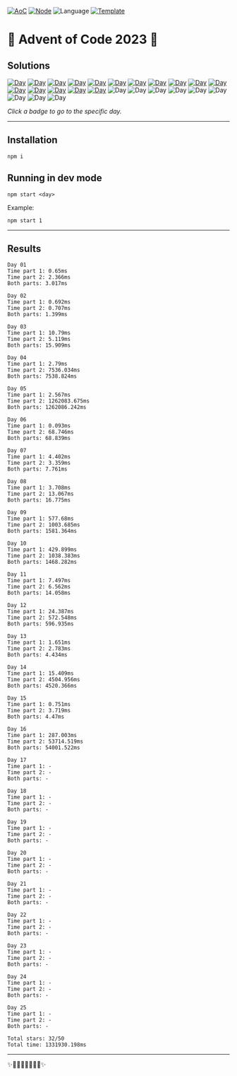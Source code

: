 <!-- Entries between SOLUTIONS and RESULTS tags are auto-generated -->

[![AoC](https://badgen.net/badge/AoC/2023/blue)](https://adventofcode.com/2023)
[![Node](https://badgen.net/badge/Node/v16.13.0+/blue)](https://nodejs.org/en/download/)
![Language](https://badgen.net/badge/Language/TypeScript/blue)
[![Template](https://badgen.net/badge/Template/aocrunner/blue)](https://github.com/caderek/aocrunner)

# 🎄 Advent of Code 2023 🎄

## Solutions

<!--SOLUTIONS-->

[![Day](https://badgen.net/badge/01/%E2%98%85%E2%98%85/green)](src/day01)
[![Day](https://badgen.net/badge/02/%E2%98%85%E2%98%85/green)](src/day02)
[![Day](https://badgen.net/badge/03/%E2%98%85%E2%98%85/green)](src/day03)
[![Day](https://badgen.net/badge/04/%E2%98%85%E2%98%85/green)](src/day04)
[![Day](https://badgen.net/badge/05/%E2%98%85%E2%98%85/green)](src/day05)
[![Day](https://badgen.net/badge/06/%E2%98%85%E2%98%85/green)](src/day06)
[![Day](https://badgen.net/badge/07/%E2%98%85%E2%98%85/green)](src/day07)
[![Day](https://badgen.net/badge/08/%E2%98%85%E2%98%85/green)](src/day08)
[![Day](https://badgen.net/badge/09/%E2%98%85%E2%98%85/green)](src/day09)
[![Day](https://badgen.net/badge/10/%E2%98%85%E2%98%85/green)](src/day10)
[![Day](https://badgen.net/badge/11/%E2%98%85%E2%98%85/green)](src/day11)
[![Day](https://badgen.net/badge/12/%E2%98%85%E2%98%85/green)](src/day12)
[![Day](https://badgen.net/badge/13/%E2%98%85%E2%98%85/green)](src/day13)
[![Day](https://badgen.net/badge/14/%E2%98%85%E2%98%85/green)](src/day14)
[![Day](https://badgen.net/badge/15/%E2%98%85%E2%98%85/green)](src/day15)
[![Day](https://badgen.net/badge/16/%E2%98%85%E2%98%85/green)](src/day16)
![Day](https://badgen.net/badge/17/%E2%98%86%E2%98%86/gray)
![Day](https://badgen.net/badge/18/%E2%98%86%E2%98%86/gray)
![Day](https://badgen.net/badge/19/%E2%98%86%E2%98%86/gray)
![Day](https://badgen.net/badge/20/%E2%98%86%E2%98%86/gray)
![Day](https://badgen.net/badge/21/%E2%98%86%E2%98%86/gray)
![Day](https://badgen.net/badge/22/%E2%98%86%E2%98%86/gray)
![Day](https://badgen.net/badge/23/%E2%98%86%E2%98%86/gray)
![Day](https://badgen.net/badge/24/%E2%98%86%E2%98%86/gray)
![Day](https://badgen.net/badge/25/%E2%98%86%E2%98%86/gray)

<!--/SOLUTIONS-->

_Click a badge to go to the specific day._

---

## Installation

```
npm i
```

## Running in dev mode

```
npm start <day>
```

Example:

```
npm start 1
```

---

## Results

<!--RESULTS-->

```
Day 01
Time part 1: 0.65ms
Time part 2: 2.366ms
Both parts: 3.017ms
```

```
Day 02
Time part 1: 0.692ms
Time part 2: 0.707ms
Both parts: 1.399ms
```

```
Day 03
Time part 1: 10.79ms
Time part 2: 5.119ms
Both parts: 15.909ms
```

```
Day 04
Time part 1: 2.79ms
Time part 2: 7536.034ms
Both parts: 7538.824ms
```

```
Day 05
Time part 1: 2.567ms
Time part 2: 1262083.675ms
Both parts: 1262086.242ms
```

```
Day 06
Time part 1: 0.093ms
Time part 2: 68.746ms
Both parts: 68.839ms
```

```
Day 07
Time part 1: 4.402ms
Time part 2: 3.359ms
Both parts: 7.761ms
```

```
Day 08
Time part 1: 3.708ms
Time part 2: 13.067ms
Both parts: 16.775ms
```

```
Day 09
Time part 1: 577.68ms
Time part 2: 1003.685ms
Both parts: 1581.364ms
```

```
Day 10
Time part 1: 429.899ms
Time part 2: 1038.383ms
Both parts: 1468.282ms
```

```
Day 11
Time part 1: 7.497ms
Time part 2: 6.562ms
Both parts: 14.058ms
```

```
Day 12
Time part 1: 24.387ms
Time part 2: 572.548ms
Both parts: 596.935ms
```

```
Day 13
Time part 1: 1.651ms
Time part 2: 2.783ms
Both parts: 4.434ms
```

```
Day 14
Time part 1: 15.409ms
Time part 2: 4504.956ms
Both parts: 4520.366ms
```

```
Day 15
Time part 1: 0.751ms
Time part 2: 3.719ms
Both parts: 4.47ms
```

```
Day 16
Time part 1: 287.003ms
Time part 2: 53714.519ms
Both parts: 54001.522ms
```

```
Day 17
Time part 1: -
Time part 2: -
Both parts: -
```

```
Day 18
Time part 1: -
Time part 2: -
Both parts: -
```

```
Day 19
Time part 1: -
Time part 2: -
Both parts: -
```

```
Day 20
Time part 1: -
Time part 2: -
Both parts: -
```

```
Day 21
Time part 1: -
Time part 2: -
Both parts: -
```

```
Day 22
Time part 1: -
Time part 2: -
Both parts: -
```

```
Day 23
Time part 1: -
Time part 2: -
Both parts: -
```

```
Day 24
Time part 1: -
Time part 2: -
Both parts: -
```

```
Day 25
Time part 1: -
Time part 2: -
Both parts: -
```

```
Total stars: 32/50
Total time: 1331930.198ms
```

<!--/RESULTS-->

---

✨🎄🎁🎄🎅🎄🎁🎄✨